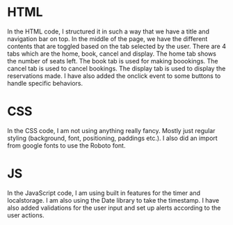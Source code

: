 # HTML
In the HTML code, I structured it in such a way that we have a title and navigation bar on top. In the middle of the page, we have the different contents that are toggled based on the tab selected by the user. There are 4 tabs which are the home, book, cancel and display. The home tab shows the number of seats left. The book tab is used for making boookings. The cancel tab is used to cancel bookings. The display tab is used to display the reservations made. I have also added the onclick event to some buttons to handle specific behaviors.

# CSS
In the CSS code, I am not using anything really fancy. Mostly just regular styling (background, font, positioning, paddings etc.). I also did an import from google fonts to use the Roboto font.

# JS
In the JavaScript code, I am using built in features for the timer and localstorage. I am also using the Date library to take the timestamp. I have also added validations for the user input and set up alerts according to the user actions.